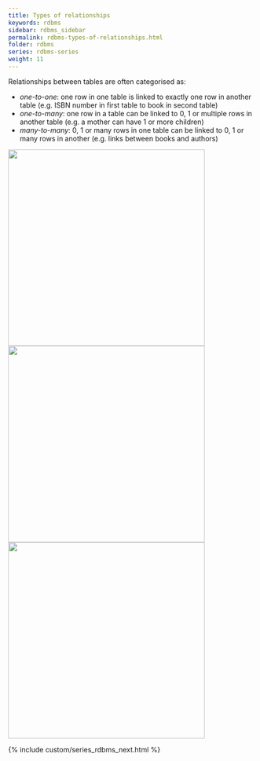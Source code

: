 ```yaml
---
title: Types of relationships
keywords: rdbms
sidebar: rdbms_sidebar
permalink: rdbms-types-of-relationships.html
folder: rdbms
series: rdbms-series
weight: 11
---
```


Relationships between tables are often categorised as:
- _one-to-one_: one row in one table is linked to exactly one row in another table (e.g. ISBN number in first table to book in second table)
- _one-to-many_: one row in a table can be linked to 0, 1 or multiple rows in another table (e.g. a mother can have 1 or more children)
- _many-to-many_: 0, 1 or many rows in one table can be linked to 0, 1 or many rows in another (e.g. links between books and authors)

<img src="{{ site.baseurl }}/assets/one-to-one.png" width="400px" /><br/>
<img src="{{ site.baseurl }}/assets/one-to-many.png" width="400px" /><br/>
<img src="{{ site.baseurl }}/assets/many-to-many.png" width="400px" />

{% include custom/series_rdbms_next.html %}

